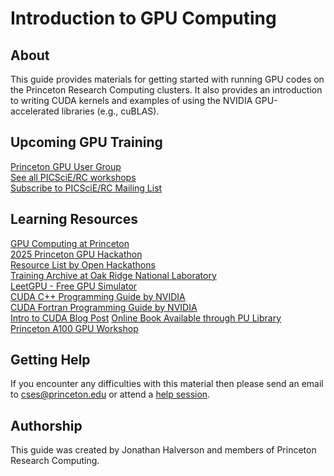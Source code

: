 # Introduction to GPU Computing

## About

This guide provides materials for getting started with running GPU codes on the Princeton Research Computing clusters. It also provides an introduction to writing CUDA kernels and examples of using the NVIDIA GPU-accelerated libraries (e.g., cuBLAS).

## Upcoming GPU Training

[Princeton GPU User Group](https://researchcomputing.princeton.edu/learn/user-groups/gpu)  
[See all PICSciE/RC workshops](https://researchcomputing.princeton.edu/learn/workshops-live-training)  
[Subscribe to PICSciE/RC Mailing List](https://researchcomputing.princeton.edu/subscribe)  

## Learning Resources

[GPU Computing at Princeton](https://researchcomputing.princeton.edu/support/knowledge-base/gpu-computing)  
[2025 Princeton GPU Hackathon](https://www.openhackathons.org/s/siteevent/a0CUP00000rwmKa2AI/se000356)  
[Resource List by Open Hackathons](https://www.openhackathons.org/s/technical-resources)  
[Training Archive at Oak Ridge National Laboratory](https://docs.olcf.ornl.gov/training/training_archive.html)   
[LeetGPU - Free GPU Simulator](https://leetgpu.com/)  
[CUDA C++ Programming Guide by NVIDIA](https://docs.nvidia.com/cuda/cuda-c-programming-guide/index.html)  
[CUDA Fortran Programming Guide by NVIDIA](https://docs.nvidia.com/hpc-sdk/compilers/cuda-fortran-prog-guide/index.html)     
[Intro to CUDA Blog Post]([https://devblogs.nvidia.com/even-easier-introduction-cuda/](https://developer.nvidia.com/blog/even-easier-introduction-cuda/?mkt_tok=MTU2LU9GTi03NDIAAAGad2PhouORjrUMHihUOvdy-syejFRkc-7otOyEDUy4HXOnJ85JjZ-gUs-lGlbdvG-hpVpXtxlpVN4EOvosdmaWcaSV9TQa84zICsZ3IdKBp5L69uOLQDsm))   
[Online Book Available through PU Library](https://catalog.princeton.edu/catalog/99125304171206421)  
[Princeton A100 GPU Workshop](https://github.com/PrincetonUniversity/a100_workshop)  

## Getting Help

If you encounter any difficulties with this material then please send an email to <a href="mailto:cses@princeton.edu">cses@princeton.edu</a> or attend a <a href="https://researchcomputing.princeton.edu/education/help-sessions">help session</a>.

## Authorship

This guide was created by Jonathan Halverson and members of Princeton Research Computing.
